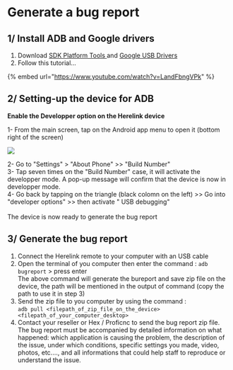 # Generate a bug report



## 1/ Install ADB and Google drivers

1. Download [SDK Platform Tools ](https://developer.android.com/studio/releases/platform-tools)and [Google USB Drivers](https://developer.android.com/studio/run/win-usb)
2. Follow this tutorial...

{% embed url="https://www.youtube.com/watch?v=LandFbngVPk" %}



## 2/ Setting-up the device for ADB

**Enable the Developper option on the Herelink device**

1- From the main screen, tap on the Android app menu to open it (bottom right of the screen)

![](../../.gitbook/assets/home-screen-android-app-menu.png)

2- Go to "Settings"  >  "About Phone"  >>  "Build Number"\
3- Tap seven times on the "Build Number" case, it will activate the developper mode. A pop-up message will confirm that the device is now in developper mode.\
4- Go back by tapping on the triangle (black colomn on the left)  >>  Go into "developer options" >>  then activate " USB debugging"\
\
The device is now ready to generate the bug report



## 3/ Generate the bug report

1. Connect the Herelink remote to your computer with an USB cable
2. Open the terminal of you computer then enter the command : `adb bugreport` > press enter\
   The above command will generate the bureport and save zip file on the device, the path will be mentioned in the output of command (copy the path to use it in step 3)
3. Send the zip file to you computer by using the command : \
   `adb pull <filepath_of_zip_file_on_the_device> <filepath_of_your_computer_desktop>`
4. Contact your reseller or Hex / Proficnc to send the bug report zip file. The bug report must be accompanied by detailed information on what happened: which application is causing the problem, the description of the issue, under which conditions,  specific settings you made, video, photos, etc...., and all informations that could help staff to reproduce or understand the issue.
